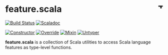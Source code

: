 # feature.scala <a href="http://thoughtworks.com/"><img align="right" src="https://www.thoughtworks.com/imgs/tw-logo.png" title="ThoughtWorks" height="15"/></a>

[![Build Status](https://travis-ci.org/ThoughtWorksInc/feature.scala.svg?branch=master)](https://travis-ci.org/ThoughtWorksInc/feature.scala)
[![Scaladoc](https://javadoc.io/badge/com.thoughtworks.feature/unidoc_2.12.svg?label=scaladoc)](https://javadoc.io/page/com.thoughtworks.feature/unidoc_2.12/latest/com/thoughtworks/feature/index.html)

[![Constructor](https://index.scala-lang.org/thoughtworksinc/feature.scala/constructor/latest.svg)](https://index.scala-lang.org/thoughtworksinc/feature.scala/constructor)
[![Override](https://index.scala-lang.org/thoughtworksinc/feature.scala/override/latest.svg)](https://index.scala-lang.org/thoughtworksinc/feature.scala/override)
[![Mixin](https://index.scala-lang.org/thoughtworksinc/feature.scala/mixin/latest.svg)](https://index.scala-lang.org/thoughtworksinc/feature.scala/mixin)
[![Untyper](https://index.scala-lang.org/thoughtworksinc/feature.scala/untyper/latest.svg)](https://index.scala-lang.org/thoughtworksinc/feature.scala/untyper)

**feature.scala** is a collection of Scala utilities to access Scala language features as type-level functions.
